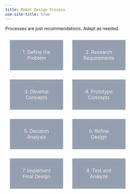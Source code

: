 ```yaml
---
title: Robot Design Process
use-site-title: true
---
```


<!-- [![EDP](imgs/edp_s.png "EDP")](imgs/edp.png "EDP") -->

Processes are just recommendations. Adapt as needed.

<style>
* {
  box-sizing: border-box;
}

.cards {
  display: flex;
  flex-flow: row wrap;
}

.card {
  margin: 15px;
  width: calc((100% / 3) - 30px);
  transition: all 0.2s ease-in-out;
}
@media screen and (max-width: 991px) {
  .card {
    width: calc((100% / 2) - 30px);
  }
}
@media screen and (max-width: 767px) {
  .card {
    width: 100%;
  }
}
.card:hover .card__header {
  background-color: #1abc9c;
  -webkit-transform: scale(1.05);
          transform: scale(1.05);
}
.card__header {
  width: 100%;
  padding: 30px;
  position: relative;
  cursor: pointer;
  background-color: #949fb0;
  color: #eceef1;
  font-size: 1.1em;
  text-align: center;
  transition: all 0.2s ease-in-out;
}
.card__header:after {
  transition: all 0.3s ease-in-out;
}
.card__header .fa {
  width: 100%;
  margin-top: .25em;
}
.card__expander {
  transition: all 0.2s ease-in-out;
  background-color: #ccc;
  width: 100%;
  position: relative;
  display: flex;
  justify-content: center;
  align-items: center;
  font-size: 0.9em;
}

.card__expander .fa {
  font-size: 0.75em;
  position: absolute;
  top: 10px;
  right: 10px;
  cursor: pointer;
}
.card__expander .fa:hover {
  opacity: 0.9;
}
.card__expander ul {
    padding: 10px 20px;
}
.card__expander  li {
    margin: 0px 5px;
}

.card.is-collapsed .card__header:after {
  content: "";
  opacity: 0;
}
.card.is-collapsed .card__expander {
  max-height: 0;
  min-height: 0;
  overflow: hidden;
  margin-top: 0;
  opacity: 0;
}
.card.is-expanded .card__header {
  background-color: #1abc9c;
}
.card.is-expanded .card__header:after {
  content: "";
  opacity: 1;
  display: block;
  height: 0;
  width: 0;
  position: absolute;
  bottom: -30px;
  left: calc(50% - 15px);
  border-left: 15px solid transparent;
  border-right: 15px solid transparent;
  border-bottom: 15px solid #333a45;
}
.card.is-expanded .card__header .fa:before {
  content: "\f115";
}
.card.is-expanded .card__expander {
  max-height: 1000px;
  min-height: 200px;
  overflow: visible;
  margin-top: 30px;
  opacity: 1;
}
.card.is-expanded:hover .card__header {
  -webkit-transform: scale(1);
          transform: scale(1);
}
.card.is-inactive .card__header {
  
  opacity: 0.5;
}
.card.is-inactive:hover .card__header {
  background-color: #949fb0;
  -webkit-transform: scale(1);
          transform: scale(1);
}

@media screen and (min-width: 992px) {
  .card:nth-of-type(3n+2) .card__expander {
    margin-left: calc(-100% - 30px);
  }

  .card:nth-of-type(3n+3) .card__expander {
    margin-left: calc(-200% - 60px);
  }

  .card:nth-of-type(3n+4) {
    clear: left;
  }

  .card__expander {
    width: calc(300% + 60px);
  }
}
@media screen and (min-width: 768px) and (max-width: 991px) {
  .card:nth-of-type(2n+2) .card__expander {
    margin-left: calc(-100% - 30px);
  }

  .card:nth-of-type(2n+3) {
    clear: left;
  }

  .card__expander {
    width: calc(200% + 30px);
  }
}
</style>

<div class="cards">

<div class="card is-collapsed">
<div class="card__header js-expander">
1. Define the Problem
</div>
<div markdown="1" class="card__expander">
   - Questions
      - What is the problem?
      - Why is it a problem?
   - Actions
      - Our existing differential tank drivetrain does not survive the rigors of multiple competition events
      - Instead of spending time improving other portions of the robot, we instead spend too much time making sure the drivetrain is 100% working
   - Outcome
      - We need a robust, reliable, yet easily servicable differential tank drive train
</div>
</div>

<div class="card is-collapsed">
<div class="card__header js-expander">
2. Research Requirements
</div>
<div markdown="1" class="card__expander">
   - Questions:
      - How have others solved similar problems?
         - Other robot designs
         - Commercial Off The Shelf (COTS) parts
         - Custom parts
       - What external and internal restrictions are there?
         - Rulebook
         - Cost
         - Team Capability/Manufacturability
         - Component Shipping time
   - Actions
      - From looking at multiple successful teams' robots and discussions on CD ([1](https://www.chiefdelphi.com/forums/showthread.php?t=152211), [2](https://www.chiefdelphi.com/forums/showthread.php?t=94288), [3](https://www.chiefdelphi.com/forums/showthread.php?t=124538), we noticed most teams use aluminum box tubing, cantilever all wheels, direct drive one wheel, some form of tensioning.
      - We also found teams vary with selections of gearboxes/transmissions (gear reduction, number of motors, shifting), wheels (sizes and types), belts vs chains.
      - From the rulebook, we are restricted on components, size, weight and power.
      - From a cost standpoint, the more we make in house the cheaper the total cost, *generally*.
         - It is also easier to cut plastics then metal, and machining thinner aluminum is far easier than machining a block of aluminum.
   - Outcome
      - Set of Recommended Requirements
         - For WCD:
            - Easily servicable wheels, chain/belts, transmissions
            - Robust and Reliable to last more than a competition season
            - Cantilevered Wheels
            - Manufacture in house where possible
            - Use Center to Center calculators for [Belts](http://www.wcproducts.net/how-to-belts/), [Chains](http://www.botlanta.org/converters/dale-calc/sprocket.html), and [Gears](http://www.wcproducts.net/how-to-gears/) to ensure proper spacing and prevent wear
            - Use Gearbox Calculators to determine gear ratios and desired FPS - [WCProducts](http://www.wcproducts.net/how-to-drivetrain/) and [JVN Design Calculator](https://1drv.ms/x/s!AprigkKMKYgtgalQQPmc59XpZ3NQuQ)
            - Support for various wheel setups (omni/traction, 6 vs 8, etc) and various transmissions (2 vs 3 CIM, etc)
      - These could be rewritten to rank them in importance, however best fits the deisgn goals. 1-5, Needs vs Wants, etc.

</div>
</div>

<div class="card is-collapsed">
<div class="card__header js-expander">
3. Develop Concepts
</div>
<div markdown="1" class="card__expander">
   - Questions:
      - How will the solution meet the requirements and constraints?
         - From lots of ideas come a few great ones
      - How can those ideas be refined to develop concept sketches?
         - If there's a great idea, don't be afraid ot take it and run with it. Start sketching/modelling it in Creo, start finding specific parts, start working out the details, etc.

   - Actions:
      - Brainstorm ideas as groups
         - No bad ideas, quantity over quality at this point
         - Consider both big picture and specific details
            - For WCD, big ideas could revolve around:
               - Gearbox placement
               - Material thickness
               - Tensioning approaches
            - Specific details could be:
               - [Vex/WCP Bearing blocks](https://www.vexrobotics.com/bearingblocks.html) with [Cam tensioners](https://www.vexrobotics.com/217-3431.html)
               - 1" x 2" x 1/8" box tubing, as it provides the needed rigidity
      - Multiple paper/quick sketches of key requirements
         - Start with the basics
            - "For these specific 4" wheels, we'd want the wheels spaced x" apart, with y" of drop and z" of adjustable tensioning with belts"
         - Refine over time into a deimensional drawing calling out all dimensions needed to manufacutre/build/etc.
   - Outcome:
      - Sets of well-defined concept drawings with dimensions
         - For WCD, this could be 2-3 designs that target specific differences, perhaps in tensioning systems, wheel layouts, etc.
</div>
</div>

<div class="card is-collapsed">
<div class="card__header js-expander">
4. Prototype Concepts
</div>
<div markdown="1" class="card__expander">
   - Questions
      - How does each concept solution function in the real world?
      - How can the designs be refined to function better?
   
   - Actions
</div>
</div>

<div class="card is-collapsed">
<div class="card__header js-expander">
5. Decision Analysis
</div>
<div markdown="1" class="card__expander">

</div>
</div>

<div class="card is-collapsed">
<div class="card__header js-expander">
6. Refine Design
</div>
<div markdown="1" class="card__expander">

</div>
</div>

<div class="card is-collapsed">
<div class="card__header js-expander">
7. Implement Final Design
</div>
<div markdown="1" class="card__expander">

</div>
</div>

<div class="card is-collapsed">
<div class="card__header js-expander">
8. Test and Analyze
</div>
<div markdown="1" class="card__expander">

</div>
</div>

</div>

<script type="text/javascript" src="http://code.jquery.com/jquery-1.9.1.min.js"></script>
<script>
var $cell = $('.card');

//open and close card when clicked on card
$cell.find('.js-expander').click(function() {

  var $thisCell = $(this).closest('.card');

  if ($thisCell.hasClass('is-collapsed')) {
    $thisCell.removeClass('is-inactive');
    $cell.not($thisCell).removeClass('is-expanded').addClass('is-collapsed').addClass('is-inactive');
    $thisCell.removeClass('is-collapsed').addClass('is-expanded');
  } else {
    $thisCell.removeClass('is-expanded').addClass('is-collapsed');
    $cell.removeClass('is-inactive');
  }
});

//close card when click on cross
$cell.find('.js-collapser').click(function() {

  var $thisCell = $(this).closest('.card');

  $thisCell.removeClass('is-expanded').addClass('is-collapsed');
  $cell.not($thisCell).removeClass('is-inactive');

});
</script>